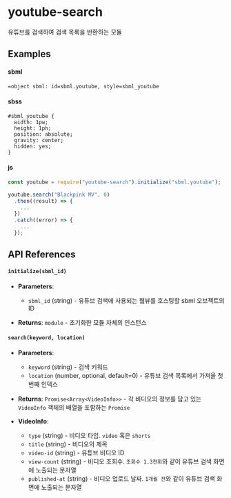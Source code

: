 # youtube-search

유튜브를 검색하여 검색 목록을 반환하는 모듈

## Examples

#### sbml
```sbml
=object sbml: id=sbml.youtube, style=sbml_youtube
```

#### sbss
```sbss
#sbml_youtube {
  width: 1pw;
  height: 1ph;
  position: absolute;
  gravity: center;
  hidden: yes;
}
```

#### js
```js
const youtube = require("youtube-search").initialize("sbml.youtube");

youtube.search("Blackpink MV", 0)
  .then((result) => {
    ...
  })
  .catch((error) => {
    ...
  });
```

## API References

#### `initialize(sbml_id)`

- **Parameters**:
  - `sbml_id` (string) - 유튜브 검색에 사용되는 웹뷰를 호스팅할 sbml 오브젝트의 ID

- **Returns**: `module` - 초기화한 모듈 자체의 인스턴스 

#### `search(keyword, location)`

- **Parameters**:
  - `keyword` (string) - 검색 키워드
  - `location` (number, optional, default=0) - 유튜브 검색 목록에서 가져올 첫번째 인덱스
 
- **Returns**: `Promise<Array<VideoInfo>>` - 각 비디오의 정보를 담고 있는 `VideoInfo` 객체의 배열을 포함하는 `Promise`

- **VideoInfo**:
  - `type` (string) - 비디오 타입. `video` 혹은 `shorts`
  - `title` (string) - 비디오의 제목
  - `video-id` (string) - 유튜브 비디오 ID
  - `view-count` (string) - 비디오 조회수. `조회수 1.3천회`와 같이 유튜브 검색 화면에 노출되는 문자열
  - `published-at` (string) - 비디오 업로드 날짜. `1개월 전`와 같이 유튜브 검색 화면에 노출되는 문자열
